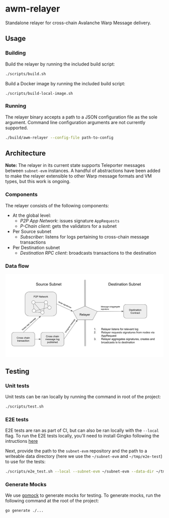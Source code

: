 # awm-relayer

Standalone relayer for cross-chain Avalanche Warp Message delivery.

## Usage

### Building

Build the relayer by running the included build script:

```bash
./scripts/build.sh
```

Build a Docker image by running the included build script:
```
./scripts/build-local-image.sh
```

### Running

The relayer binary accepts a path to a JSON configuration file as the sole argument. Command line configuration arguments are not currently supported.

```bash
./build/awm-relayer --config-file path-to-config
```

## Architecture

**Note:** The relayer in its current state supports Teleporter messages between `subnet-evm` instances. A handful of abstractions have been added to make the relayer extensible to other Warp message formats and VM types, but this work is ongoing.

### Components

The relayer consists of the following components:

- At the global level:
    - *P2P App Network*: issues signature `AppRequests`
    - *P-Chain client*: gets the validators for a subnet
- Per Source subnet
    - *Subscriber*: listens for logs pertaining to cross-chain message transactions
- Per Destination subnet
    - *Destination RPC client*: broadcasts transactions to the destination

### Data flow

<div align="center">
  <img src="resources/relayer-diagram.png?raw=true">
</div>

## Testing

### Unit tests

Unit tests can be ran locally by running the command in root of the project:

```bash
./scripts/test.sh
```

### E2E tests

E2E tests are ran as part of CI, but can also be ran locally with the `--local` flag. To run the E2E tests locally, you'll need to install Gingko following the intructions [here](https://onsi.github.io/ginkgo/#installing-ginkgo)

Next, provide the path to the `subnet-evm` repository and the path to a writeable data directory (here we use the `~/subnet-evm` and `~/tmp/e2e-test`) to use for the tests:
```bash
./scripts/e2e_test.sh --local --subnet-evm ~/subnet-evm --data-dir ~/tmp/e2e-test
```
### Generate Mocks

We use [gomock](https://pkg.go.dev/go.uber.org/mock/gomock) to generate mocks for testing. To generate mocks, run the following command at the root of the project:

```bash
go generate ./...
```
